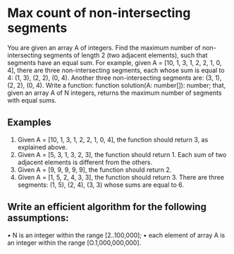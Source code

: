 # Max count of non-intersecting segments

You are given an array A of integers. Find the maximum number of non-intersecting segments of length 2 (two adjacent elements), such that segments have an equal sum.
For example, given A = [10, 1, 3, 1, 2, 2, 1, 0, 4], there are three non-intersecting segments,
each whose sum is equal to 4: (1, 3), (2, 2), (0, 4). Another three non-intersecting segments are: (3, 1), (2, 2), (0, 4).
Write a function:
function solution(A: number[]): number;
that, given an array A of N integers, returns the maximum number of segments with equal sums.

## Examples

1. Given A = [10, 1, 3, 1, 2, 2, 1, 0, 4], the function should return 3, as explained above.
2. Given A = [5, 3, 1, 3, 2, 3], the function should return 1. Each sum of two adjacent
   elements is different from the others.
3. Given A = [9, 9, 9, 9, 9], the function should return 2.
4. Given A = [1, 5, 2, 4, 3, 3], the function should return 3. There are three segments: (1, 5),
   (2, 4), (3, 3) whose sums are equal to 6.

## Write an efficient algorithm for the following assumptions:

• N is an integer within the range [2..100,000];
• each element of array A is an integer within the range [O.1,000,000,000].
